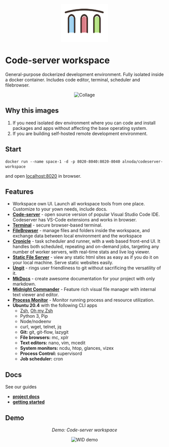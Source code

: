 <p align="center">
  <img src="../../img/Alnoda-white.svg" alt="Alnoda logo" width="150">
</p>  

# Code-server workspace
General-purpose dockerized development environment. Fully isolated inside a docker container. 
Includes code editor, terminal, scheduler and filebrowser. 

<p align="center">
  <img src="https://raw.githubusercontent.com/bluxmit/alnoda-workspaces/main/workspaces/codeserver-workspace/img/codeserver-collage-sm.jpg" alt="Collage" width="750">
</p>

## Why this images

1. If you need isolated dev environment where you can code and install packages and apps without affecting the base operating system.
2. If you are building self-hosted remote development environment.

## Start
 
```
docker run --name space-1 -d -p 8020-8040:8020-8040 alnoda/codeserver-workspace
```  

and open [localhost:8020](http://localhost:8020) in browser.  

## Features

- Workspace own UI. Launch all workspace tools from one place. Customize to your yown needs, include docs.
- [**Code-server**](https://github.com/cdr/code-server) - open source version of popular Visual Studio Code IDE. Codeserver has 
VS-Code extensions and works in browser. 
- [**Terminal**](https://github.com/tsl0922/ttyd) - secure browser-based terminal.
- [**FileBrowser**](https://github.com/filebrowser/filebrowser)  - manage files and folders inside the workspace, and exchange data between local environment and the workspace
- [**Cronicle**](https://github.com/jhuckaby/Cronicle)  - task scheduler and runner, with a web based front-end UI. It handles both scheduled, repeating and on-demand jobs, targeting any number of worker servers, with real-time stats and live log viewer.
- [**Static File Server**](https://github.com/vercel/serve) - view any static html sites as easy as if you do it on your local machine. Serve static websites easily.
- [**Ungit**](https://github.com/FredrikNoren/ungit) - rings user friendliness to git without sacrificing the versatility of it.
- [**MkDocs**](https://squidfunk.github.io/mkdocs-material/)  - create awesome documentation for your project with only markdown. 
- [**Midnight Commander**](https://midnight-commander.org/)  - Feature rich visual file manager with internal text viewer and editor. 
- [**Process Monitor**](https://htop.dev/)  - Monitor running process and resource utilization. 
- **Ubuntu 20.4** with the following CLI apps
    - [Zsh](https://www.zsh.org/), [Oh my Zsh](https://ohmyz.sh/)
    - Python 3, Pip 
    - Node/nodeenv
    - curl, wget, telnet, jq
    - **Git:** git, git-flow, lazygit 
    - **File browsers:** mc, xplr
    - **Text editors:** nano, vim, mcedit
    - **System monitors:** ncdu, htop, glances, vizex
    - **Process Control:** supervisord
    - **Job scheduler:** cron

## Docs

See our guides

- [**project docs**](https://docs.alnoda.org/)
- [**getting started**](https://docs.alnoda.org/get-started/common-features/)

## Demo

<div align="center" style="font-style: italic;">
    Demo: Code-server workspace
</div>

<p align="center">
  <img src="https://raw.githubusercontent.com/bluxmit/alnoda-workspaces/main/workspaces/codeserver-workspace/img/codeserver-wid-demo.gif" alt="WID demo" width="900">
</p>
